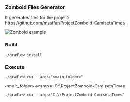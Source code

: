 ### Zomboid Files Generator

It generates files for the project: https://github.com/mzaffar/ProjectZomboid-CamisetaTimes

![Zomboid example](https://github.com/mzaffar/ProjectZomboid-CamisetaTimes/blob/master/TNTCamisetasTimes/poster.png?raw=true)

### Build

``./gradlew install``

### Execute

``./gradlew run --args="<main_folder>"``

*<main_folder>* example: C:\ProjectZomboid-CamisetaTimes

``./gradlew run --args="C:\\ProjectZomboid-CamisetaTimes"``
                      
